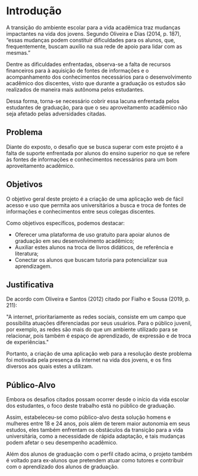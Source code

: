 # Introdução

A transição do ambiente escolar para a vida acadêmica traz mudanças impactantes na vida dos jovens. Segundo Oliveira e Dias (2014, p. 187), “essas mudanças podem constituir  dificuldades para os alunos, que, frequentemente, buscam auxílio na sua rede de apoio para lidar com as mesmas.”

Dentre as dificuldades enfrentadas, observa-se a falta de recursos financeiros para à aquisição de fontes de informações e o acompanhamento dos conhecimentos necessários para o desenvolvimento acadêmico dos discentes, visto que durante a graduação os estudos são realizados de maneira mais autônoma pelos estudantes.

Dessa forma, torna-se necessário cobrir essa lacuna enfrentada pelos estudantes de graduação, para que o seu aproveitamento acadêmico não seja afetado pelas adversidades citadas.


## Problema

Diante do exposto, o desafio que se busca superar com este projeto é a falta de suporte enfrentada por alunos do ensino superior no que se refere às fontes de informações e conhecimentos necessários para um bom aproveitamento acadêmico.


## Objetivos

O objetivo geral deste projeto é a criação de uma aplicação web de fácil acesso e uso que permita aos universitários a busca e troca de fontes de informações e conhecimentos entre seus colegas discentes.

Como objetivos específicos, podemos destacar:

* Oferecer uma plataforma de uso gratuito para apoiar alunos de graduação em seu desenvolvimento acadêmico;
* Auxiliar estes alunos na troca de livros didáticos, de referência e literatura;
* Conectar os alunos que buscam tutoria para potencializar sua aprendizagem.



## Justificativa

De acordo com Oliveira e Santos (2012) citado por Fialho e Sousa (2019, p. 211):

"A internet, prioritariamente as redes sociais, consiste em um campo que possibilita atuações diferenciadas por seus usuários. Para o público juvenil, por exemplo, as redes são mais do que um ambiente utilizado para se relacionar, pois também é espaço de aprendizado, de expressão e de troca de experiências."

Portanto, a criação de uma aplicação web para a resolução deste problema foi motivada pela presença da internet na vida dos jovens, e os fins diversos aos quais estes a utilizam.


## Público-Alvo

Embora os desafios citados possam ocorrer desde o início da vida escolar dos estudantes, o foco deste trabalho está no público de graduação.

Assim, estabeleceu-se como público-alvo desta solução homens e mulheres entre 18 e 24 anos, pois além de terem maior autonomia em seus estudos, eles também enfrentam os obstáculos da transição para a vida universitária, como a necessidade de rápida adaptação, e tais mudanças podem afetar o seu desempenho acadêmico.

Além dos alunos de graduação com o perfil citado acima, o projeto também é voltado para ex-alunos que pretendem atuar como tutores e contribuir com o aprendizado dos alunos de graduação.
